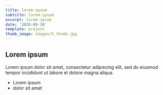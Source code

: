 ```yaml
---
title: lorem-ipsum
subtitle: lorem-ipsum
excerpt: lorem-ipsum
date: '2020-09-30'
template: project
thumb_image: images/5_thumb.jpg
---
```

## Lorem ipsum
Lorem ipsum dolor sit amet, consectetur adipiscing elit, sed do eiusmod tempor incididunt ut labore et dolore magna aliqua.
- Lorem ipsum
- dolor sit amet